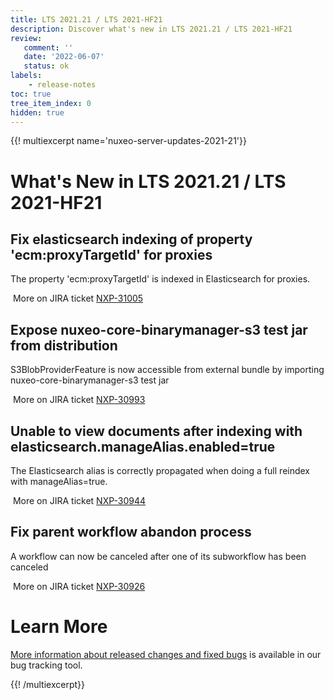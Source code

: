 ```yaml
---
title: LTS 2021.21 / LTS 2021-HF21
description: Discover what's new in LTS 2021.21 / LTS 2021-HF21
review:
   comment: ''
   date: '2022-06-07'
   status: ok
labels:
    - release-notes
toc: true
tree_item_index: 0
hidden: true
---
```


{{! multiexcerpt name='nuxeo-server-updates-2021-21'}}
# What's New in LTS 2021.21 / LTS 2021-HF21

## Fix elasticsearch indexing of property 'ecm:proxyTargetId' for proxies

The property 'ecm:proxyTargetId' is indexed in Elasticsearch for proxies.

<i class=fa fa-long-arrow-right aria-hidden=true></i>&nbsp;More on JIRA ticket [NXP-31005](https://jira.nuxeo.com/browse/NXP-31005)

## Expose nuxeo-core-binarymanager-s3 test jar from distribution

S3BlobProviderFeature is now accessible from external bundle by importing nuxeo-core-binarymanager-s3 test jar

<i class=fa fa-long-arrow-right aria-hidden=true></i>&nbsp;More on JIRA ticket [NXP-30993](https://jira.nuxeo.com/browse/NXP-30993)

## Unable to view documents after indexing with elasticsearch.manageAlias.enabled=true

The Elasticsearch alias is correctly propagated when doing a full reindex with manageAlias=true.

<i class=fa fa-long-arrow-right aria-hidden=true></i>&nbsp;More on JIRA ticket [NXP-30944](https://jira.nuxeo.com/browse/NXP-30944)

## Fix parent workflow abandon process

A workflow can now be canceled after one of its subworkflow has been canceled

<i class=fa fa-long-arrow-right aria-hidden=true></i>&nbsp;More on JIRA ticket [NXP-30926](https://jira.nuxeo.com/browse/NXP-30926)


# Learn More

[More information about released changes and fixed bugs](https://jira.nuxeo.com/secure/ReleaseNote.jspa?projectId=10011&version=21683) is available in our bug tracking tool.

{{! /multiexcerpt}}
